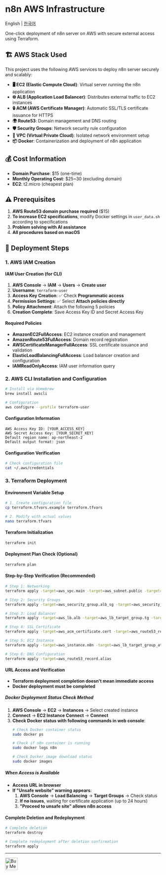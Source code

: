 # n8n AWS Infrastructure

English | [한국어](README.md)

One-click deployment of n8n server on AWS with secure external access using Terraform.

## 🏗️ AWS Stack Used

This project uses the following AWS services to deploy n8n server securely and scalably:

- **🖥️ EC2 (Elastic Compute Cloud)**: Virtual server running the n8n application
- **🌐 ALB (Application Load Balancer)**: Distributes external traffic to EC2 instances
- **🔒 ACM (AWS Certificate Manager)**: Automatic SSL/TLS certificate issuance for HTTPS
- **🌍 Route53**: Domain management and DNS routing
- **🛡️ Security Groups**: Network security rule configuration
- **🔧 VPC (Virtual Private Cloud)**: Isolated network environment setup
- **📦 Docker**: Containerization and deployment of n8n application

## 💰 Cost Information
- **Domain Purchase**: $15 (one-time)
- **Monthly Operating Cost**: $25~30 (excluding domain)
- **EC2**: t2.micro (cheapest plan)

## ⚠️ Prerequisites
1. **AWS Route53 domain purchase required** ($15)
2. **To increase EC2 specifications**, modify Docker settings in `user_data.sh` according to specifications
3. **Problem solving with AI assistance**
4. **All procedures based on macOS**

## 🚀 Deployment Steps

### 1. AWS IAM Creation

#### IAM User Creation (for CLI)
1. **AWS Console** → **IAM** → **Users** → **Create user**
2. **Username**: `terraform-user`
3. **Access Key Creation**: ✅ Check **Programmatic access**
4. **Permission Settings**: ✅ Select **Attach policies directly**
5. **Policy Attachment**: Attach the following 5 policies
6. **Creation Complete**: Save Access Key ID and Secret Access Key

#### Required Policies
- **AmazonEC2FullAccess**: EC2 instance creation and management
- **AmazonRoute53FullAccess**: Domain record registration
- **AWSCertificateManagerFullAccess**: SSL certificate issuance and validation
- **ElasticLoadBalancingFullAccess**: Load balancer creation and configuration
- **IAMReadOnlyAccess**: IAM user information query

### 2. AWS CLI Installation and Configuration

```bash
# Install via Homebrew
brew install awscli

# Configuration
aws configure --profile terraform-user
```

#### Configuration Information
```
AWS Access Key ID: [YOUR_ACCESS_KEY]
AWS Secret Access Key: [YOUR_SECRET_KEY]
Default region name: ap-northeast-2
Default output format: json
```

#### Configuration Verification
```bash
# Check configuration file
cat ~/.aws/credentials
```

### 3. Terraform Deployment

#### Environment Variable Setup
```bash
# 1. Create configuration file
cp terraform.tfvars.example terraform.tfvars

# 2. Modify with actual values
nano terraform.tfvars
```

#### Terraform Initialization
```bash
terraform init
```

#### Deployment Plan Check (Optional)
```bash
terraform plan
```

#### Step-by-Step Verification (Recommended)
```bash
# Step 1: Networking
terraform apply -target=aws_vpc.main -target=aws_subnet.public -target=aws_subnet.public_2 -target=aws_internet_gateway.igw -target=aws_route_table.public -target=aws_route.default_route -target=aws_route_table_association.public_assoc -target=aws_route_table_association.public_assoc_2

# Step 2: Security Groups
terraform apply -target=aws_security_group.alb_sg -target=aws_security_group.ec2_sg

# Step 3: Load Balancer
terraform apply -target=aws_lb.alb -target=aws_lb_target_group.tg -target=aws_lb_listener.https

# Step 4: SSL Certificate
terraform apply -target=aws_acm_certificate.cert -target=aws_route53_record.cert_validation -target=aws_acm_certificate_validation.cert_validation

# Step 5: EC2 Instance
terraform apply -target=aws_instance.n8n -target=aws_lb_target_group_attachment.att

# Step 6: DNS Configuration
terraform apply -target=aws_route53_record.alias
```

#### URL Access and Verification
- **Terraform deployment completion doesn't mean immediate access**
- **Docker deployment must be completed**

##### Docker Deployment Status Check Method
1. **AWS Console** → **EC2** → **Instances** → Select created instance
2. **Connect** → **EC2 Instance Connect** → **Connect**
3. **Check Docker status with following commands in web console**:
   ```bash
   # Check Docker container status
   sudo docker ps
   
   # Check if n8n container is running
   sudo docker logs n8n
   
   # Check Docker image download status
   sudo docker images
   ```

##### When Access is Available
- **Access URL in browser**
- **If "Unsafe website" warning appears**:
  1. **AWS Console** → **Load Balancing** → **Target Groups** → Check status
  2. **If no issues**, waiting for certificate application (up to 24 hours)
  3. **"Proceed to unsafe site" allows n8n access**

#### Complete Deletion and Redeployment
```bash
# Complete deletion
terraform destroy

# Complete redeployment after deletion confirmation
terraform apply
```

---

<a href="https://www.buymeacoffee.com/katpyeon" target="_blank">
  <img src="https://cdn.buymeacoffee.com/buttons/v2/default-yellow.png" alt="Buy Me A Coffee" height="40" />
</a> 